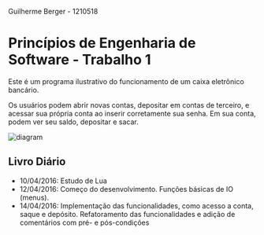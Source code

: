 Guilherme Berger - 1210518

# Princípios de Engenharia de Software - Trabalho 1

Este é um programa ilustrativo do funcionamento de um caixa eletrônico bancário.

Os usuários podem abrir novas contas, depositar em contas de terceiro, e acessar sua própria conta
ao inserir corretamente sua senha. Em sua conta, podem ver seu saldo, depositar e sacar.

![diagram](https://cloud.githubusercontent.com/assets/3977115/14544253/9924df14-026e-11e6-900c-f29ff6311cf9.png)


## Livro Diário

* 10/04/2016: Estudo de Lua
* 12/04/2016: Começo do desenvolvimento. Funções básicas de IO (menus).
* 14/04/2016: Implementação das funcionalidades, como acesso a conta, saque e depósito.
  Refatoramento das funcionalidades e adição de comentários com pré- e pós-condições
   
